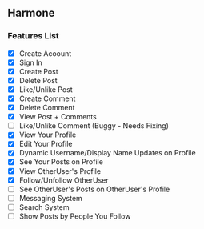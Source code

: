 ## Harmone

### Features List
- [x] Create Acoount
- [x] Sign In
- [x] Create Post
- [x] Delete Post
- [x] Like/Unlike Post
- [x] Create Comment
- [x] Delete Comment
- [x] View Post + Comments
- [ ] Like/Unlike Comment (Buggy - Needs Fixing)
- [x] View Your Profile
- [x] Edit Your Profile
- [x] Dynamic Username/Display Name Updates on Profile
- [x] See Your Posts on Profile
- [x] View OtherUser's Profile
- [x] Follow/Unfollow OtherUser
- [ ] See OtherUser's Posts on OtherUser's Profile
- [ ] Messaging System
- [ ] Search System
- [ ] Show Posts by People You Follow